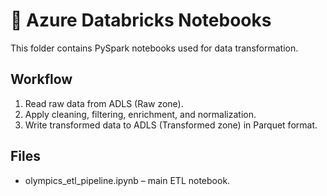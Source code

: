 # 📂 Azure Databricks Notebooks

This folder contains PySpark notebooks used for data transformation.

## Workflow
1. Read raw data from ADLS (Raw zone).
2. Apply cleaning, filtering, enrichment, and normalization.
3. Write transformed data to ADLS (Transformed zone) in Parquet format.

## Files
- olympics_etl_pipeline.ipynb – main ETL notebook.
